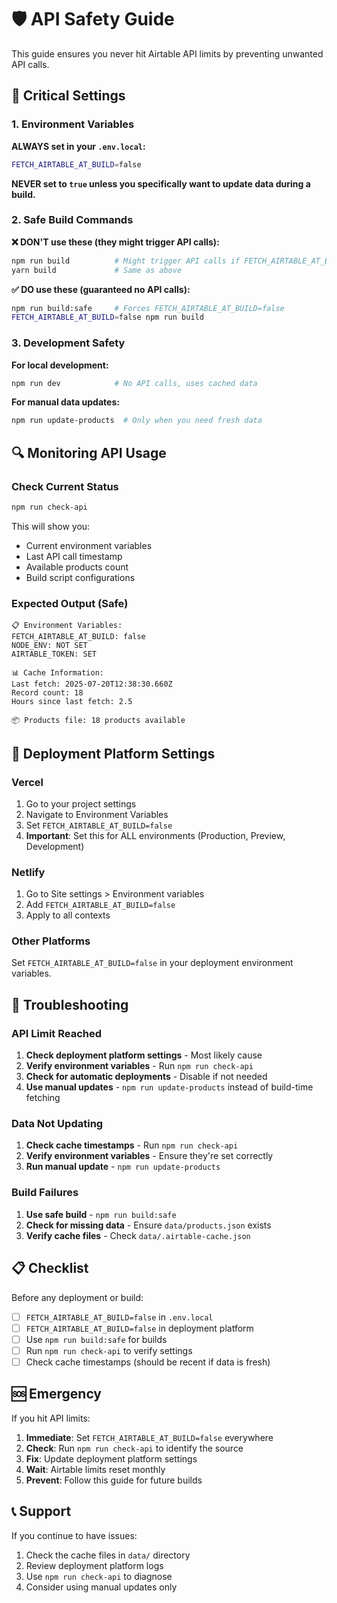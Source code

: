 # 🛡️ API Safety Guide

This guide ensures you never hit Airtable API limits by preventing unwanted API calls.

## 🚨 Critical Settings

### 1. Environment Variables

**ALWAYS set in your `.env.local`:**

```bash
FETCH_AIRTABLE_AT_BUILD=false
```

**NEVER set to `true` unless you specifically want to update data during a build.**

### 2. Safe Build Commands

**❌ DON'T use these (they might trigger API calls):**

```bash
npm run build          # Might trigger API calls if FETCH_AIRTABLE_AT_BUILD=true
yarn build             # Same as above
```

**✅ DO use these (guaranteed no API calls):**

```bash
npm run build:safe     # Forces FETCH_AIRTABLE_AT_BUILD=false
FETCH_AIRTABLE_AT_BUILD=false npm run build
```

### 3. Development Safety

**For local development:**

```bash
npm run dev            # No API calls, uses cached data
```

**For manual data updates:**

```bash
npm run update-products  # Only when you need fresh data
```

## 🔍 Monitoring API Usage

### Check Current Status

```bash
npm run check-api
```

This will show you:

- Current environment variables
- Last API call timestamp
- Available products count
- Build script configurations

### Expected Output (Safe)

```
📋 Environment Variables:
FETCH_AIRTABLE_AT_BUILD: false
NODE_ENV: NOT SET
AIRTABLE_TOKEN: SET

📊 Cache Information:
Last fetch: 2025-07-20T12:38:30.660Z
Record count: 18
Hours since last fetch: 2.5

📦 Products file: 18 products available
```

## 🚫 Deployment Platform Settings

### Vercel

1. Go to your project settings
2. Navigate to Environment Variables
3. Set `FETCH_AIRTABLE_AT_BUILD=false`
4. **Important**: Set this for ALL environments (Production, Preview, Development)

### Netlify

1. Go to Site settings > Environment variables
2. Add `FETCH_AIRTABLE_AT_BUILD=false`
3. Apply to all contexts

### Other Platforms

Set `FETCH_AIRTABLE_AT_BUILD=false` in your deployment environment variables.

## 🔧 Troubleshooting

### API Limit Reached

1. **Check deployment platform settings** - Most likely cause
2. **Verify environment variables** - Run `npm run check-api`
3. **Check for automatic deployments** - Disable if not needed
4. **Use manual updates** - `npm run update-products` instead of build-time fetching

### Data Not Updating

1. **Check cache timestamps** - Run `npm run check-api`
2. **Verify environment variables** - Ensure they're set correctly
3. **Run manual update** - `npm run update-products`

### Build Failures

1. **Use safe build** - `npm run build:safe`
2. **Check for missing data** - Ensure `data/products.json` exists
3. **Verify cache files** - Check `data/.airtable-cache.json`

## 📋 Checklist

Before any deployment or build:

- [ ] `FETCH_AIRTABLE_AT_BUILD=false` in `.env.local`
- [ ] `FETCH_AIRTABLE_AT_BUILD=false` in deployment platform
- [ ] Use `npm run build:safe` for builds
- [ ] Run `npm run check-api` to verify settings
- [ ] Check cache timestamps (should be recent if data is fresh)

## 🆘 Emergency

If you hit API limits:

1. **Immediate**: Set `FETCH_AIRTABLE_AT_BUILD=false` everywhere
2. **Check**: Run `npm run check-api` to identify the source
3. **Fix**: Update deployment platform settings
4. **Wait**: Airtable limits reset monthly
5. **Prevent**: Follow this guide for future builds

## 📞 Support

If you continue to have issues:

1. Check the cache files in `data/` directory
2. Review deployment platform logs
3. Use `npm run check-api` to diagnose
4. Consider using manual updates only
